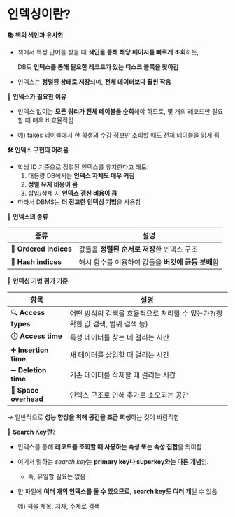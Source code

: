 # 인덱싱이란?

**📚 책의 색인과 유사함**

- 책에서 특정 단어를 찾을 때 **색인을 통해 해당 페이지를 빠르게 조회**하듯,
    
    DB도 **인덱스를 통해 필요한 레코드가 있는 디스크 블록을 찾아감**
    
- 인덱스는 **정렬된 상태로 저장**되며, **전체 데이터보다 훨씬 작음**

**📌 인덱스가 필요한 이유**

- 인덱스 없이는 **모든 쿼리가 전체 테이블을 순회**해야 하므로, 몇 개의 레코드만 필요할 때 매우 비효율적임
    
- 예) takes 테이블에서 한 학생의 수강 정보만 조회할 때도 전체 테이블을 읽게 됨

**🛠️ 인덱스 구현의 어려움**

- 학생 ID 기준으로 정렬된 인덱스를 유지한다고 해도:
    1. 대용량 DB에서는 **인덱스 자체도 매우 커짐**
    2. **정렬 유지 비용이 큼**
    3. 삽입/삭제 시 **인덱스 갱신 비용이 큼**
- 따라서 DBMS는 **더 정교한 인덱싱 기법**을 사용함

**🧭 인덱스의 종류**

| **종류** | **설명** |
| --- | --- |
| 📐 **Ordered indices** | 값들을 **정렬된 순서로 저장**한 인덱스 구조 |
| 🧮 **Hash indices** | 해시 함수를 이용하여 값들을 **버킷에 균등 분배**함 |

**🧪 인덱싱 기법 평가 기준**

| **항목** | **설명** |
| --- | --- |
| 🔍 **Access types** | 어떤 방식의 검색을 효율적으로 처리할 수 있는가?(정확한 값 검색, 범위 검색 등) |
| ⏱️ **Access time** | 특정 데이터를 찾는 데 걸리는 시간 |
| ➕ **Insertion time** | 새 데이터를 삽입할 때 걸리는 시간 |
| ➖ **Deletion time** | 기존 데이터를 삭제할 때 걸리는 시간 |
| 💾 **Space overhead** | 인덱스 구조로 인해 추가로 소모되는 공간 |

→ 일반적으로 **성능 향상을 위해 공간을 조금 희생**하는 것이 바람직함

**🔑 Search Key란?**

- 인덱스를 통해 **레코드를 조회할 때 사용하는 속성 또는 속성 집합**을 의미함
- 여기서 말하는 *search key*는 **primary key나 superkey와는 다른 개념**임.
    - 즉, 유일할 필요는 없음
- 한 파일에 **여러 개의 인덱스를 둘 수 있으므로**, **search key도 여러 개**일 수 있음
    
    예) 책을 제목, 저자, 주제로 검색